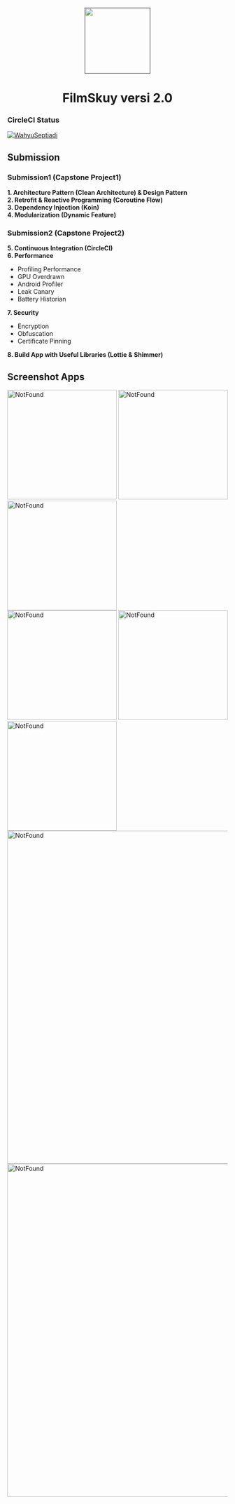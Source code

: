 <p align="center"><a href=""><img height="150" src="assets/logo.png"></a></p>
<h1 align="center">FilmSkuy versi 2.0</h1>

### CircleCI Status
[![WahyuSeptiadi](https://circleci.com/gh/WahyuSeptiadi/AndroidExpert.svg?style=svg)](https://circleci.com/gh/WahyuSeptiadi/AndroidExpert)

## Submission
### Submission1 (Capstone Project1)
**1. Architecture Pattern (Clean Architecture) & Design Pattern**<br>
**2. Retrofit & Reactive Programming (Coroutine Flow)**<br>
**3. Dependency Injection (Koin)**<br>
**4. Modularization (Dynamic Feature)**<br>

### Submission2 (Capstone Project2)
**5. Continuous Integration (CircleCI)**<br>
**6. Performance**<br>
- Profiling Performance
- GPU Overdrawn
- Android Profiler
- Leak Canary
- Battery Historian

**7. Security**<br>
- Encryption
- Obfuscation
- Certificate Pinning

**8. Build App with Useful Libraries (Lottie & Shimmer)**<br>

## Screenshot Apps
<div>
  <img src="assets/splash.jpg" alt="NotFound" width="250">
  <img src="assets/notfound.jpg" alt="NotFound" width="250">
  <img src="assets/empty.jpg" alt="NotFound" width="250">
</div>
<div>
  <img src="assets/home.jpg" alt="NotFound" width="250">
  <img src="assets/disconnect.jpg" alt="NotFound" width="250">
  <img src="assets/detail.jpg" alt="NotFound" width="250">
</div>
<div>
  <img src="assets/home2.jpg" alt="NotFound" width="760">
  <img src="assets/detail2.jpg" alt="NotFound" width="760">
</div>
